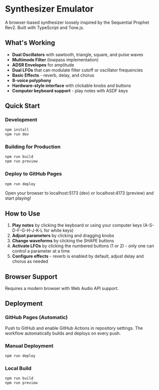 # Synthesizer Emulator

A browser-based synthesizer loosely inspired by the Sequential Prophet Rev2. Built with TypeScript and Tone.js.

## What's Working

- **Dual Oscillators** with sawtooth, triangle, square, and pulse waves
- **Multimode Filter** (lowpass implementation)
- **ADSR Envelopes** for amplitude
- **Dual LFOs** that can modulate filter cutoff or oscillator frequencies
- **Basic Effects** - reverb, delay, and chorus
- **8-voice polyphony**
- **Hardware-style interface** with clickable knobs and buttons
- **Computer keyboard support** - play notes with ASDF keys

## Quick Start

### Development

```bash
npm install
npm run dev
```

### Building for Production

```bash
npm run build
npm run preview
```

### Deploy to GitHub Pages

```bash
npm run deploy
```

Open your browser to localhost:5173 (dev) or localhost:4173 (preview) and start playing!

## How to Use

1. **Play notes** by clicking the keyboard or using your computer keys (A-S-D-F-G-H-J-K-L for white keys)
2. **Adjust parameters** by clicking and dragging knobs
3. **Change waveforms** by clicking the SHAPE buttons
4. **Activate LFOs** by clicking the numbered buttons (1 or 2) - only one can control a parameter at a time
5. **Configure effects** - reverb is enabled by default, adjust delay and chorus as needed

## Browser Support

Requires a modern browser with Web Audio API support.

## Deployment

### GitHub Pages (Automatic)

Push to GitHub and enable GitHub Actions in repository settings. The workflow automatically builds and deploys on every push.

### Manual Deployment

```bash
npm run deploy
```

### Local Build

```bash
npm run build
npm run preview
```
